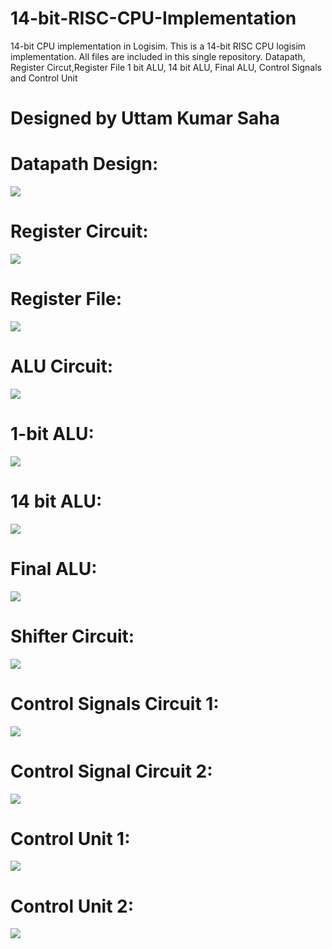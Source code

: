 # 14-bit-RISC-CPU-Implementation
14-bit CPU implementation in Logisim. This is a 14-bit RISC CPU logisim implementation. All files are included in this single repository. Datapath, Register Circut,Register File
1 bit ALU, 14 bit ALU, Final ALU, Control Signals and Control Unit

# Designed by Uttam Kumar Saha

# Datapath Design:
![](/Images/datapath.png)


# Register Circuit:
![](Images/regCircuit.png)


# Register File:
![](Images/RegFile.png)

# ALU Circuit:
![](Images/ALU%20circuit.png)


# 1-bit ALU:
![](Images/1-bit-ALU.png)



# 14 bit ALU:
![](Images/14%20bit%20ALU.png)


# Final ALU:
![](Images/final%20ALU.png)

# Shifter Circuit:
![](Images/shifterCircuit.png)

# Control Signals Circuit 1:
![](Images/Control%20Signal%20Circuit1.png)

# Control Signal Circuit 2:
![](Images/Control%20Signal%20Circuit2.png)

# Control Unit 1:
![](Images/control%20unit%201.png)

# Control Unit 2:
![](Images/control%20unit%202.png)

